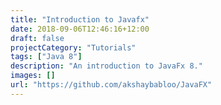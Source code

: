 ```yaml
---
title: "Introduction to Javafx"
date: 2018-09-06T12:46:16+12:00
draft: false
projectCategory: "Tutorials"
tags: ["Java 8"]
description: "An introduction to JavaFx 8."
images: []
url: "https://github.com/akshaybabloo/JavaFX"
---
```

